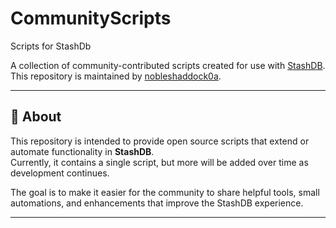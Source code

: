 # CommunityScripts
Scripts for StashDb

A collection of community-contributed scripts created for use with [StashDB](https://github.com/stashapp/stash).  
This repository is maintained by [nobleshaddock0a](https://github.com/nobleshaddock0a).

---

## 📜 About

This repository is intended to provide open source scripts that extend or automate functionality in **StashDB**.  
Currently, it contains a single script, but more will be added over time as development continues.

The goal is to make it easier for the community to share helpful tools, small automations, and enhancements that improve the StashDB experience.

---
